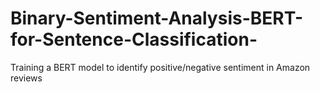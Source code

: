 # Binary-Sentiment-Analysis-BERT-for-Sentence-Classification-
Training a BERT model to identify positive/negative sentiment in Amazon reviews
